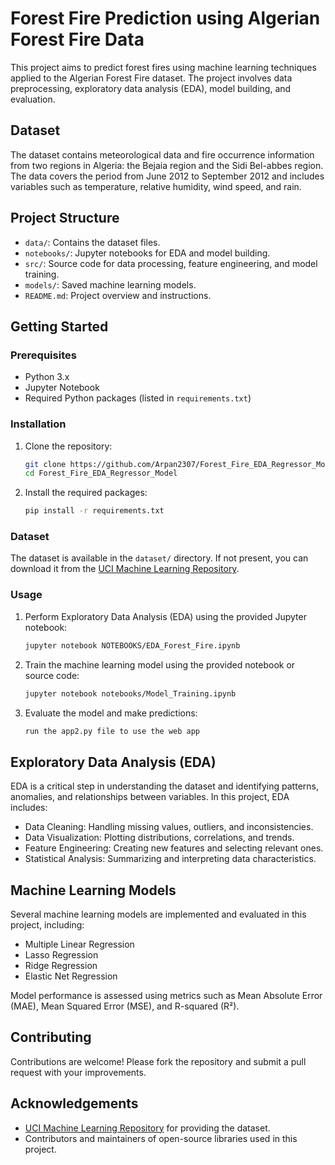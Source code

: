 # Forest Fire Prediction using Algerian Forest Fire Data

This project aims to predict forest fires using machine learning techniques applied to the Algerian Forest Fire dataset. The project involves data preprocessing, exploratory data analysis (EDA), model building, and evaluation.

## Dataset

The dataset contains meteorological data and fire occurrence information from two regions in Algeria: the Bejaia region and the Sidi Bel-abbes region. The data covers the period from June 2012 to September 2012 and includes variables such as temperature, relative humidity, wind speed, and rain.

## Project Structure

- `data/`: Contains the dataset files.
- `notebooks/`: Jupyter notebooks for EDA and model building.
- `src/`: Source code for data processing, feature engineering, and model training.
- `models/`: Saved machine learning models.
- `README.md`: Project overview and instructions.

## Getting Started

### Prerequisites

- Python 3.x
- Jupyter Notebook
- Required Python packages (listed in `requirements.txt`)

### Installation

1. Clone the repository:
    ```sh
    git clone https://github.com/Arpan2307/Forest_Fire_EDA_Regressor_Model
    cd Forest_Fire_EDA_Regressor_Model
    ```

2. Install the required packages:
    ```sh
    pip install -r requirements.txt
    ```

### Dataset

The dataset is available in the `dataset/` directory. If not present, you can download it from the [UCI Machine Learning Repository](https://archive.ics.uci.edu/ml/datasets/Algerian+Forest+Fires+Dataset).

### Usage

1. Perform Exploratory Data Analysis (EDA) using the provided Jupyter notebook:
    ```sh
    jupyter notebook NOTEBOOKS/EDA_Forest_Fire.ipynb
    ```

2. Train the machine learning model using the provided notebook or source code:
    ```sh
    jupyter notebook notebooks/Model_Training.ipynb
    ```

3. Evaluate the model and make predictions:
    ```sh
    run the app2.py file to use the web app
    ```

## Exploratory Data Analysis (EDA)

EDA is a critical step in understanding the dataset and identifying patterns, anomalies, and relationships between variables. In this project, EDA includes:

- Data Cleaning: Handling missing values, outliers, and inconsistencies.
- Data Visualization: Plotting distributions, correlations, and trends.
- Feature Engineering: Creating new features and selecting relevant ones.
- Statistical Analysis: Summarizing and interpreting data characteristics.

## Machine Learning Models

Several machine learning models are implemented and evaluated in this project, including:

- Multiple Linear Regression
- Lasso Regression
- Ridge Regression
- Elastic Net Regression


Model performance is assessed using metrics such as Mean Absolute Error (MAE), Mean Squared Error (MSE), and R-squared (R²).


## Contributing

Contributions are welcome! Please fork the repository and submit a pull request with your improvements.

## Acknowledgements

- [UCI Machine Learning Repository](https://archive.ics.uci.edu/ml/index.php) for providing the dataset.
- Contributors and maintainers of open-source libraries used in this project.
